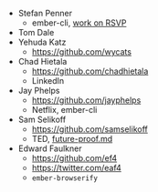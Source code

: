 * Stefan Penner
  * ember-cli, [work on RSVP][1.0-rc4]
* Tom Dale
* Yehuda Katz
  * https://github.com/wycats
* Chad Hietala
  * https://github.com/chadhietala
  * LinkedIn
* Jay Phelps
  * https://github.com/jayphelps
  * Netflix, ember-cli
* Sam Selikoff
  * https://github.com/samselikoff
  * TED, [future-proof.md](https://gist.github.com/samselikoff/1d7300ce59d216fdaf97)
* Edward Faulkner
  * https://github.com/ef4
  * https://twitter.com/eaf4
  * `ember-browserify`

[1.0-rc4]: http://emberjs.com/blog/2013/05/28/ember-1-0-rc4.html
